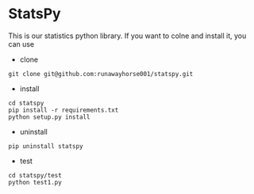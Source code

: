 # StatsPy

This is our statistics python library. If you want to colne and install it, you can use 

- clone

```{bash}
git clone git@github.com:runawayhorse001/statspy.git
```
- install 

```{bash}
cd statspy
pip install -r requirements.txt 
python setup.py install
```
- uninstall 

```{bash}
pip uninstall statspy
```

- test 

```{bash}
cd statspy/test
python test1.py
```

